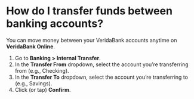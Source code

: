 # How do I transfer funds between banking accounts?

You can move money between your VeridaBank accounts anytime on **VeridaBank Online**.

1.	Go to **Banking > Internal Transfer**.
2.	In the **Transfer From** dropdown, select the account you’re transferring from (e.g., Checking).
3.	In the **Transfer To** dropdown, select the account you’re transferring to (e.g., Savings).
4.	Click (or tap) **Confirm**.